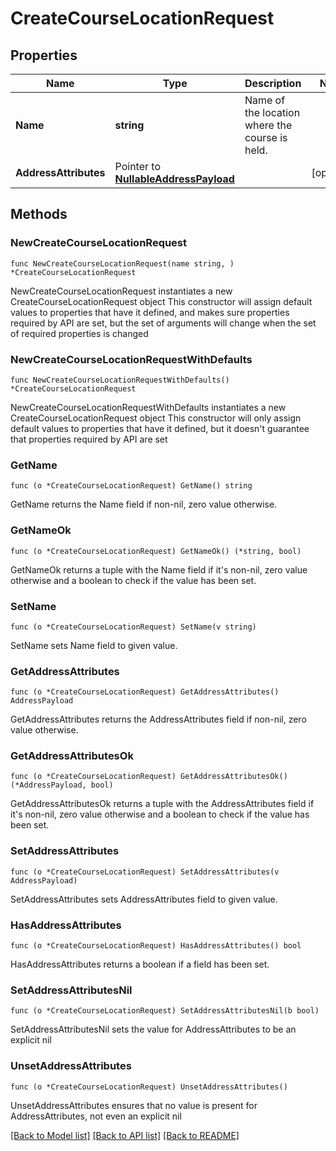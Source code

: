 # CreateCourseLocationRequest

## Properties

Name | Type | Description | Notes
------------ | ------------- | ------------- | -------------
**Name** | **string** | Name of the location where the course is held. | 
**AddressAttributes** | Pointer to [**NullableAddressPayload**](AddressPayload.md) |  | [optional] 

## Methods

### NewCreateCourseLocationRequest

`func NewCreateCourseLocationRequest(name string, ) *CreateCourseLocationRequest`

NewCreateCourseLocationRequest instantiates a new CreateCourseLocationRequest object
This constructor will assign default values to properties that have it defined,
and makes sure properties required by API are set, but the set of arguments
will change when the set of required properties is changed

### NewCreateCourseLocationRequestWithDefaults

`func NewCreateCourseLocationRequestWithDefaults() *CreateCourseLocationRequest`

NewCreateCourseLocationRequestWithDefaults instantiates a new CreateCourseLocationRequest object
This constructor will only assign default values to properties that have it defined,
but it doesn't guarantee that properties required by API are set

### GetName

`func (o *CreateCourseLocationRequest) GetName() string`

GetName returns the Name field if non-nil, zero value otherwise.

### GetNameOk

`func (o *CreateCourseLocationRequest) GetNameOk() (*string, bool)`

GetNameOk returns a tuple with the Name field if it's non-nil, zero value otherwise
and a boolean to check if the value has been set.

### SetName

`func (o *CreateCourseLocationRequest) SetName(v string)`

SetName sets Name field to given value.


### GetAddressAttributes

`func (o *CreateCourseLocationRequest) GetAddressAttributes() AddressPayload`

GetAddressAttributes returns the AddressAttributes field if non-nil, zero value otherwise.

### GetAddressAttributesOk

`func (o *CreateCourseLocationRequest) GetAddressAttributesOk() (*AddressPayload, bool)`

GetAddressAttributesOk returns a tuple with the AddressAttributes field if it's non-nil, zero value otherwise
and a boolean to check if the value has been set.

### SetAddressAttributes

`func (o *CreateCourseLocationRequest) SetAddressAttributes(v AddressPayload)`

SetAddressAttributes sets AddressAttributes field to given value.

### HasAddressAttributes

`func (o *CreateCourseLocationRequest) HasAddressAttributes() bool`

HasAddressAttributes returns a boolean if a field has been set.

### SetAddressAttributesNil

`func (o *CreateCourseLocationRequest) SetAddressAttributesNil(b bool)`

 SetAddressAttributesNil sets the value for AddressAttributes to be an explicit nil

### UnsetAddressAttributes
`func (o *CreateCourseLocationRequest) UnsetAddressAttributes()`

UnsetAddressAttributes ensures that no value is present for AddressAttributes, not even an explicit nil

[[Back to Model list]](../README.md#documentation-for-models) [[Back to API list]](../README.md#documentation-for-api-endpoints) [[Back to README]](../README.md)


